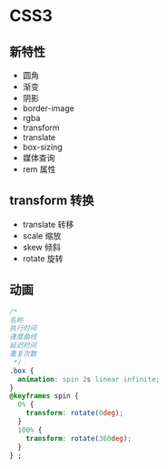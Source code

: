 <!--
 * @Author: your name
 * @Date: 2021-07-01 17:30:10
 * @LastEditTime: 2021-07-01 17:58:33
 * @LastEditors: Please set LastEditors
 * @Description: In User Settings Edit
 * @FilePath: \vue-note\CSS\css3.md
-->

# CSS3

## 新特性

- 圆角
- 渐变
- 阴影
- border-image
- rgba
- transform
- translate
- box-sizing
- 媒体查询
- rem 属性

## transform 转换

- translate 转移
- scale 缩放
- skew 倾斜
- rotate 旋转

## 动画

```css
/* 
名称
执行时间
速度曲线
延迟时间
重复次数
 */
.box {
  animation: spin 2s linear infinite;
}
@keyframes spin {
  0% {
    transform: rotate(0deg);
  }
  100% {
    transform: rotate(360deg);
  }
} ;
```
